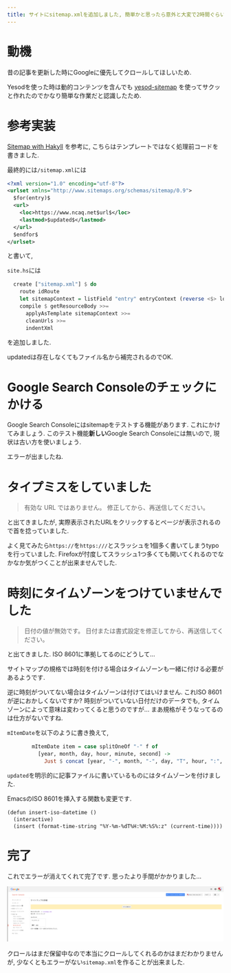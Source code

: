 ```yaml
---
title: サイトにsitemap.xmlを追加しました, 簡単かと思ったら意外と大変で2時間ぐらいかかりました
---
```


# 動機

昔の記事を更新した時にGoogleに優先してクロールしてほしいため.

Yesodを使った時は動的コンテンツを含んでも
[yesod-sitemap](https://www.stackage.org/lts-12.22/package/yesod-sitemap-1.6.0)
を使ってサクッと作れたのでかなり簡単な作業だと認識したため.

# 参考実装

[Sitemap with Hakyll](https://www.rohanjain.in/hakyll-sitemap/)
を参考に,
こちらはテンプレートではなく処理前コードを書きました.

最終的には`/sitemap.xml`には

~~~xml
<?xml version="1.0" encoding="utf-8"?>
<urlset xmlns="http://www.sitemaps.org/schemas/sitemap/0.9">
  $for(entry)$
  <url>
    <loc>https://www.ncaq.net$url$</loc>
    <lastmod>$updated$</lastmod>
  </url>
  $endfor$
</urlset>
~~~

と書いて,

`site.hs`には

~~~hs
  create ["sitemap.xml"] $ do
    route idRoute
    let sitemapContext = listField "entry" entryContext (reverse <$> loadAll ("*.md" .||. "entry/*.md"))
    compile $ getResourceBody >>=
      applyAsTemplate sitemapContext >>=
      cleanUrls >>=
      indentXml
~~~

を追加しました.

updatedは存在しなくてもファイル名から補完されるのでOK.

# Google Search Consoleのチェックにかける

Google Search Consoleにはsitemapをテストする機能があります.
これにかけてみましょう.
このテスト機能**新しい**Google Search Consoleには無いので,
現状は古い方を使いましょう.

エラーが出ましたね.

# タイプミスをしていました

> 有効な URL ではありません。 修正してから、再送信してください。

と出てきましたが,
実際表示されたURLをクリックするとページが表示されるので首を捻っていました.

よく見てみたら`https://`を`https:///`とスラッシュを1個多く書いてしまうtypoを行っていました.
Firefoxが忖度してスラッシュ1つ多くても開いてくれるのでなかなか気がつくことが出来ませんでした.

# 時刻にタイムゾーンをつけていませんでした

> 日付の値が無効です。 日付または書式設定を修正してから、再送信してください。

と出てきました.
ISO 8601に準拠してるのにどうして…

サイトマップの規格では時刻を付ける場合はタイムゾーンも一緒に付ける必要があるようです.

逆に時刻がついてない場合はタイムゾーンは付けてはいけません.
これISO 8601が逆におかしくないですか?
時刻がついていない日付だけのデータでも,
タイムゾーンによって意味は変わってくると思うのですが…
まあ規格がそうなってるのは仕方がないですね.

`mItemDate`を以下のように書き換えて,

~~~hs
        mItemDate item = case splitOneOf "-" f of
          [year, month, day, hour, minute, second] ->
            Just $ concat [year, "-", month, "-", day, "T", hour, ":", minute, ":", second, "+09:00"]
~~~

`updated`を明示的に記事ファイルに書いているものにはタイムゾーンを付けました.

EmacsのISO 8601を挿入する関数も変更です.

~~~elisp
(defun insert-iso-datetime ()
  (interactive)
  (insert (format-time-string "%Y-%m-%dT%H:%M:%S%:z" (current-time))))
~~~

# 完了

これでエラーが消えてくれて完了です.
思ったより手間がかかりました…

![エラー消滅](/asset/screenshot-2018-12-16-21-05-10.png)

クロールはまだ保留中なので本当にクロールしてくれるのかはまだわかりませんが,
少なくともエラーがない`sitemap.xml`を作ることが出来ました.
